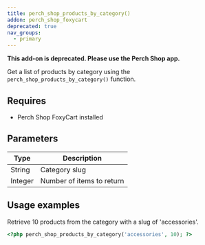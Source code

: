 ```yaml
---
title: perch_shop_products_by_category()
addon: perch_shop_foxycart
deprecated: true
nav_groups:
  - primary
---
```


**This add-on is deprecated. Please use the Perch Shop app.**

Get a list of products by category using the `perch_shop_products_by_category()` function.

## Requires

- Perch Shop FoxyCart installed

## Parameters

| Type | Description |
|-|-|
| String   | Category slug |
| Integer | Number of items to return |


## Usage examples

Retrieve 10 products from the category with a slug of 'accessories'.

```php
<?php perch_shop_products_by_category('accessories', 10); ?>
```
